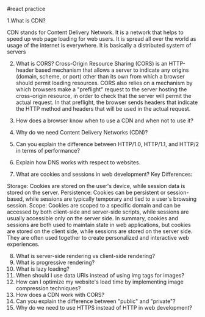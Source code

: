 #react practice


1.What is CDN?

CDN stands for Content Delivery Network. It is a network that helps to speed up web page loading for web users. It is spread all over the world as usage of the internet is everywhere. It is basically a distributed system of servers

2. What is CORS?
Cross-Origin Resource Sharing (CORS) is an HTTP-header based mechanism that allows a server to indicate any origins (domain, scheme, or port) other than its own from which a browser should permit loading resources. CORS also relies on a mechanism by which browsers make a "preflight" request to the server hosting the cross-origin resource, in order to check that the server will permit the actual request. In that preflight, the browser sends headers that indicate the HTTP method and headers that will be used in the actual request.

3. How does a browser know when to use a CDN and when not to use it? 
4. Why do we need Content Delivery Networks (CDN)?
5. Can you explain the difference between HTTP/1.0, HTTP/1.1, and HTTP/2 in terms of performance?
6. Explain how DNS works with respect to websites.
7. What are cookies and sessions in web development?
Key Differences:

Storage: Cookies are stored on the user's device, while session data is stored on the server.
Persistence: Cookies can be persistent or session-based, while sessions are typically temporary and tied to a user's browsing session.
Scope: Cookies are scoped to a specific domain and can be accessed by both client-side and server-side scripts, while sessions are usually accessible only on the server side.
In summary, cookies and sessions are both used to maintain state in web applications, but cookies are stored on the client side, while sessions are stored on the server side. They are often used together to create personalized and interactive web experiences.

8. What is server-side rendering vs client-side rendering?
9. What is progressive rendering?
10. What is lazy loading?
11. When should I use data URIs instead of using img tags for images?  
12. How can I optimize my website's load time by implementing image compression techniques?
13. How does a CDN work with CORS?
14. Can you explain the difference between "public" and "private"?  
15. Why do we need to use  HTTPS instead of HTTP in web development? 


<!-- git clean -xdi to remove the node models -->
<!-- dependency is dependent on other dependency it is called transit dependency -->